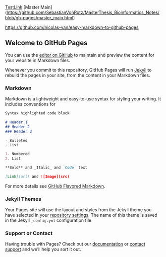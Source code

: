 [TestLink](https://github.com/SebastianVonRotz/MasterThesis_Bioinformatics_Notes/blob/gh-pages/test.html)
[Master Main] (https://github.com/SebastianVonRotz/MasterThesis_Bioinformatics_Notes/blob/gh-pages/master_main.html)

https://github.com/nicolas-van/easy-markdown-to-github-pages



## Welcome to GitHub Pages

You can use the [editor on GitHub](https://github.com/SebastianVonRotz/BioinformaticsMasterThesis/edit/gh-pages/index.md) to maintain and preview the content for your website in Markdown files.

Whenever you commit to this repository, GitHub Pages will run [Jekyll](https://jekyllrb.com/) to rebuild the pages in your site, from the content in your Markdown files.

### Markdown

Markdown is a lightweight and easy-to-use syntax for styling your writing. It includes conventions for

```markdown
Syntax highlighted code block

# Header 1
## Header 2
### Header 3

- Bulleted
- List

1. Numbered
2. List

**Bold** and _Italic_ and `Code` text

[Link](url) and ![Image](src)
```

For more details see [GitHub Flavored Markdown](https://guides.github.com/features/mastering-markdown/).

### Jekyll Themes

Your Pages site will use the layout and styles from the Jekyll theme you have selected in your [repository settings](https://github.com/SebastianVonRotz/BioinformaticsMasterThesis/settings). The name of this theme is saved in the Jekyll `_config.yml` configuration file.

### Support or Contact

Having trouble with Pages? Check out our [documentation](https://docs.github.com/categories/github-pages-basics/) or [contact support](https://github.com/contact) and we’ll help you sort it out.

